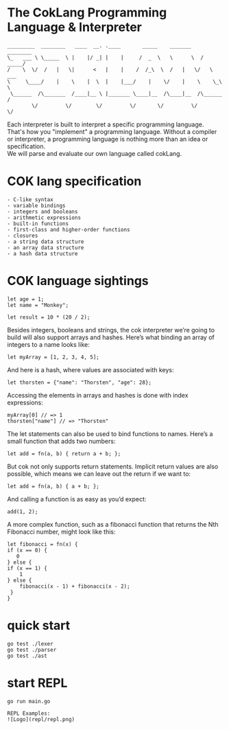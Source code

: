 # The CokLang Programming Language & Interpreter
```
_________  ________   ____  __. .____       _____    _______    ________ 
\_   ___ \ \_____  \ |    |/ _| |    |     /  _  \   \      \  /  _____/ 
/    \  \/  /   |   \|      <   |    |    /  /_\  \  /   |   \/   \  ___ 
\     \____/    |    \    |  \  |    |___/    |    \/    |    \    \_\  \
 \______  /\_______  /____|__ \ |_______ \____|__  /\____|__  /\______  /
        \/         \/        \/         \/       \/         \/        \/ 
```
Each interpreter is built to interpret a specific programming language. That's how you "implement" a programming language. 
Without a compiler or interpreter, a programming language is nothing more than an idea or specification.  
We will parse and evaluate our own language called cokLang.

# COK lang specification
```
- C-like syntax
- variable bindings
- integers and booleans
- arithmetic expressions
- built-in functions
- first-class and higher-order functions
- closures
- a string data structure
- an array data structure
- a hash data structure
```

# COK language sightings
``` env
let age = 1;
let name = "Monkey";

let result = 10 * (20 / 2);

```

Besides integers, booleans and strings, the cok interpreter we’re going to build will also
support arrays and hashes. Here’s what binding an array of integers to a name looks like:
``` env
let myArray = [1, 2, 3, 4, 5];
```

And here is a hash, where values are associated with keys:
``` env
let thorsten = {"name": "Thorsten", "age": 28};
```

Accessing the elements in arrays and hashes is done with index expressions:
``` env
myArray[0] // => 1
thorsten["name"] // => "Thorsten"
```

The let statements can also be used to bind functions to names. Here’s a small function that
adds two numbers:
``` env
let add = fn(a, b) { return a + b; };
```

But cok not only supports return statements. Implicit return values are also possible, which means we can leave out the return if we want to:
``` env
let add = fn(a, b) { a + b; };
```

And calling a function is as easy as you’d expect:
``` env
add(1, 2);
```


A more complex function, such as a fibonacci function that returns the Nth Fibonacci number,
might look like this:
``` env
let fibonacci = fn(x) {
if (x == 0) {
   0
} else {
if (x == 1) {
    1
} else {
    fibonacci(x - 1) + fibonacci(x - 2);
 }
}
```

# quick start
``` console
go test ./lexer
go test ./parser
go test ./ast
```


# start REPL
``` console
go run main.go 

REPL Examples:
![Logo](repl/repl.png)
```




